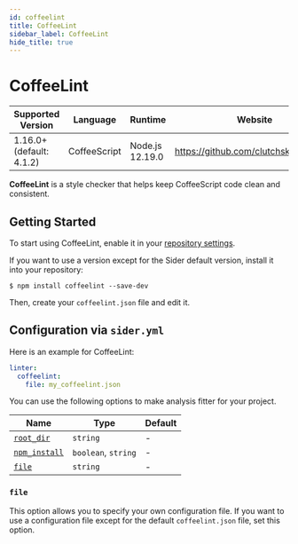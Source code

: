 ```yaml
---
id: coffeelint
title: CoffeeLint
sidebar_label: CoffeeLint
hide_title: true
---
```


# CoffeeLint

| Supported Version        | Language     | Runtime         | Website                                 |
| ------------------------ | ------------ | --------------- | --------------------------------------- |
| 1.16.0+ (default: 4.1.2) | CoffeeScript | Node.js 12.19.0 | https://github.com/clutchski/coffeelint |

**CoffeeLint** is a style checker that helps keep CoffeeScript code clean and consistent.

## Getting Started

To start using CoffeeLint, enable it in your [repository settings](../../getting-started/repository-settings.md).

If you want to use a version except for the Sider default version, install it into your repository:

```shell
$ npm install coffeelint --save-dev
```

Then, create your `coffeelint.json` file and edit it.

## Configuration via `sider.yml`

Here is an example for CoffeeLint:

```yaml
linter:
  coffeelint:
    file: my_coffeelint.json
```

You can use the following options to make analysis fitter for your project.

| Name                                                                                        | Type                | Default |
| ------------------------------------------------------------------------------------------- | ------------------- | ------- |
| [`root_dir`](../../getting-started/custom-configuration.md#linteranalyzer_idroot_dir)       | `string`            | -       |
| [`npm_install`](../../getting-started/custom-configuration.md#linteranalyzer_idnpm_install) | `boolean`, `string` | -       |
| [`file`](#file)                                                                             | `string`            | -       |

### `file`

This option allows you to specify your own configuration file. If you want to use a configuration file except for the default `coffeelint.json` file, set this option.
